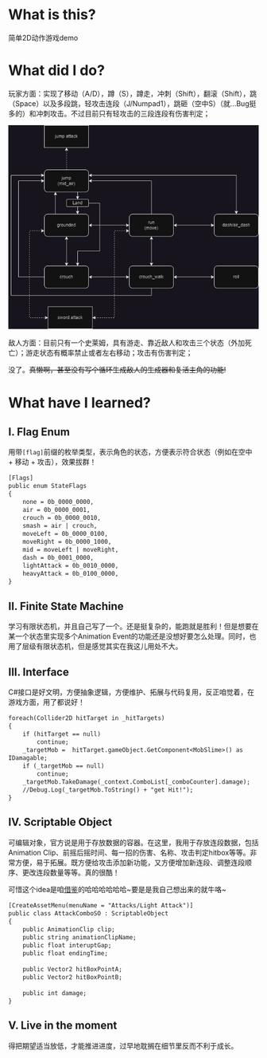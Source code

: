 # What is this?
简单2D动作游戏demo

# What did I do?
玩家方面：实现了移动（A/D），蹲（S），蹲走，冲刺（Shift），翻滚（Shift），跳（Space）以及多段跳，轻攻击连段（J/Numpad1），跳砸（空中S）（就...Bug挺多的）和冲刺攻击。不过目前只有轻攻击的三段连段有伤害判定；

![玩家状态转移图](/chara_state.png "Player State")

敌人方面：目前只有一个史莱姆，具有游走、靠近敌人和攻击三个状态（外加死亡）；游走状态有概率禁止或者左右移动；攻击有伤害判定；

没了。~~真懒啊，甚至没有写个循环生成敌人的生成器和复活主角的功能!~~

# What have I learned?
## I. Flag Enum
用带`[flag]`前缀的枚举类型，表示角色的状态，方便表示符合状态（例如在空中 + 移动 + 攻击），效果拔群！

    [Flags]
    public enum StateFlags
    {
        none = 0b_0000_0000,
        air = 0b_0000_0001,
        crouch = 0b_0000_0010,
        smash = air | crouch,
        moveLeft = 0b_0000_0100,
        moveRight = 0b_0000_1000,
        mid = moveLeft | moveRight,
        dash = 0b_0001_0000,
        lightAttack = 0b_0010_0000,
        heavyAttack = 0b_0100_0000,
    }

## II. Finite State Machine
学习有限状态机，并且自己写了一个。还是挺复杂的，能跑就是胜利！但是想要在某一个状态里实现多个Animation Event的功能还是没想好要怎么处理。同时，也用了层级有限状态机，但是感觉其实在我这儿用处不大。

## III. Interface
C#接口是好文明，方便抽象逻辑，方便维护、拓展与代码复用，反正咱觉着，在游戏方面，用了都说好！

    foreach(Collider2D hitTarget in _hitTargets)
    {
        if (hitTarget == null) 
            continue;
        _targetMob =  hitTarget.gameObject.GetComponent<MobSlime>() as IDamagable;
        if (_targetMob == null)
            continue;
        _targetMob.TakeDamage(_context.ComboList[_comboCounter].damage);
        //Debug.Log(_targetMob.ToString() + "get Hit!");
    }


## IV. Scriptable Object
可编辑对象，官方说是用于存放数据的容器。在这里，我用于存放连段数据，包括Animation Clip、前摇后摇时间、每一招的伤害、名称、攻击判定hitbox等等。非常方便，易于拓展。既方便给攻击添加新功能，又方便增加新连段、调整连段顺序、更改连段数量等等。真的很酷！

可惜这个idea是咱[借鉴](https://www.youtube.com/watch?v=bjX3Uc02e0g&list=PL1dAupW-QMEG-ESgrWMj9BelyIfoyy96r&index=2&t=817s&ab_channel=TheGameDevCave)的哈哈哈哈哈哈~要是是我自己想出来的就牛咯~

    [CreateAssetMenu(menuName = "Attacks/Light Attack")]
    public class AttackComboSO : ScriptableObject
    {
        public AnimationClip clip;
        public string animationClipName;
        public float interuptGap;
        public float endingTime;

        public Vector2 hitBoxPointA;
        public Vector2 hitBoxPointB;

        public int damage;
    }

## V. Live in the moment
得把期望适当放低，才能推进进度，过早地耽搁在细节里反而不利于成长。
